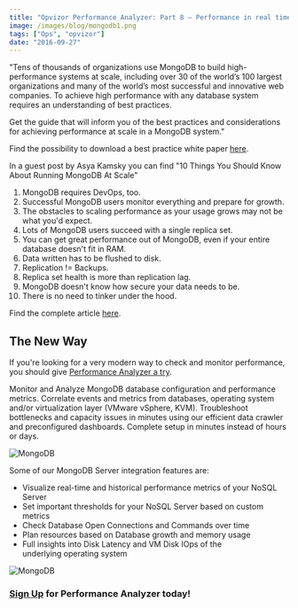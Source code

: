 ```yaml
---
title: "Opvizor Performance Analyzer: Part 8 – Performance in real time for MongoDB"
image: /images/blog/mongodb1.png
tags: ["Ops", "opvizor"]
date: "2016-09-27"
---
```


"Tens of thousands of organizations use MongoDB to build high-performance systems at scale, including over 30 of the world’s 100 largest organizations and many of the world’s most successful and innovative web companies. To achieve high performance with any database system requires an understanding of best practices.

Get the guide that will inform you of the best practices and considerations for achieving performance at scale in a MongoDB system."

Find the possibility to download a best practice white paper [here](https://www.mongodb.com/collateral/MongoDB-performance-best-practices?jmp=search&utm_source=google&utm_campaign=Americas-US-Corp/Ent-Brand-Alpha&utm_keyword=%2Bmongodb%20%2Bperformance&utm_device=c&utm_network=g&utm_medium=cpc&utm_creative=110703879523&utm_matchtype=b&gclid=Cj0KEQjw0rm-BRCn85bm8uS-zK0BEiQAHo4vrArLB66HYW0LSqmESXhaBPQ7iHoq6lBwo_s0icGoyR0aAhbE8P8HAQ).

In a guest post by Asya Kamsky you can find "10 Things You Should Know About Running MongoDB At Scale"

1. MongoDB requires DevOps, too.
2. Successful MongoDB users monitor everything and prepare for growth.
3. The obstacles to scaling performance as your usage grows may not be what you'd expect.
4. Lots of MongoDB users succeed with a single replica set.
5. You can get great performance out of MongoDB, even if your entire database doesn't fit in RAM.
6. Data written has to be flushed to disk.
7. Replication != Backups.
8. Replica set health is more than replication lag.
9. MongoDB doesn't know how secure your data needs to be.
10. There is no need to tinker under the hood.

Find the complete article [here](http://highscalability.com/blog/2014/3/5/10-things-you-should-know-about-running-mongodb-at-scale.html).

## The New Way

If you're looking for a very modern way to check and monitor performance, you should give [Performance Analyzer a try](http://try.opvizor.com/perfanalyzer/). 

Monitor and Analyze MongoDB database configuration and performance metrics. Correlate events and metrics from databases, operating system and/or virtualization layer (VMware vSphere, KVM). Troubleshoot bottlenecks and capacity issues in minutes using our efficient data crawler and preconfigured dashboards. Complete setup in minutes instead of hours or days.

![MongoDB](/images/blog/mongodb1.png)

Some of our MongoDB Server integration features are:

- Visualize real-time and historical performance metrics of your NoSQL Server
- Set important thresholds for your NoSQL Server based on custom metrics
- Check Database Open Connections and Commands over time
- Plan resources based on Database growth and memory usage
- Full insights into Disk Latency and VM Disk IOps of the underlying operating system

![MongoDB](/images/blog/debian_full.png)

### [Sign Up](http://try.opvizor.com/perfanalyzer/) for Performance Analyzer today!
